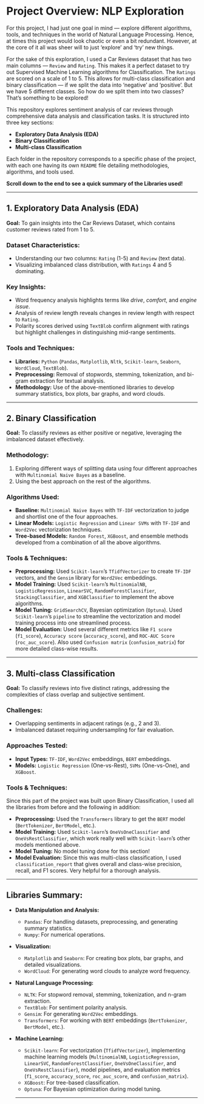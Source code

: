 # Project Overview: NLP Exploration

For this project, I had just one goal in mind — explore different algorithms, tools, and techniques in the world of Natural Language Processing. Hence, at times this project would look chaotic or even a bit redundant. However, at the core of it all was sheer will to just ‘explore’ and ‘try’ new things.

For the sake of this exploration, I used a Car Reviews dataset that has two main columns — `Review` and `Rating`. This makes it a perfect dataset to try out Supervised Machine Learning algorithms for Classification. The `Ratings` are scored on a scale of 1 to 5. This allows for multi-class classification and binary classification — if we split the data into ‘negative’ and ‘positive’. But we have 5 different classes. So how do we split them into two classes? That’s something to be explored!

This repository explores sentiment analysis of car reviews through comprehensive data analysis and classification tasks. It is structured into three key sections:
- **Exploratory Data Analysis (EDA)**
- **Binary Classification**
- **Multi-class Classification**

Each folder in the repository corresponds to a specific phase of the project, with each one having its own `README` file detailing methodologies, algorithms, and tools used.

**Scroll down to the end to see a quick summary of the Libraries used!**

---

## 1. Exploratory Data Analysis (EDA)

**Goal:** To gain insights into the Car Reviews Dataset, which contains customer reviews rated from 1 to 5.

### Dataset Characteristics:
- Understanding our two columns: `Rating` (1-5) and `Review` (text data).
- Visualizing imbalanced class distribution, with `Ratings` 4 and 5 dominating.

### Key Insights:
- Word frequency analysis highlights terms like *drive*, *comfort*, and *engine issue*.
- Analysis of review length reveals changes in review length with respect to `Rating`.
- Polarity scores derived using `TextBlob` confirm alignment with ratings but highlight challenges in distinguishing mid-range sentiments.

### Tools and Techniques:
- **Libraries:** `Python` (`Pandas`, `Matplotlib`, `Nltk`, `Scikit-learn`, `Seaborn`, `WordCloud`, `TextBlob`).
- **Preprocessing:** Removal of stopwords, stemming, tokenization, and bi-gram extraction for textual analysis.
- **Methodology:** Use of the above-mentioned libraries to develop summary statistics, box plots, bar graphs, and word clouds.

---

## 2. Binary Classification

**Goal:** To classify reviews as either positive or negative, leveraging the imbalanced dataset effectively.

### Methodology:
1. Exploring different ways of splitting data using four different approaches with `Multinomial Naive Bayes` as a baseline.
2. Using the best approach on the rest of the algorithms.

### Algorithms Used:
- **Baseline:** `Multinomial Naive Bayes` with `TF-IDF` vectorization to judge and shortlist one of the four approaches.
- **Linear Models:** `Logistic Regression` and `Linear SVMs` with `TF-IDF` and `Word2Vec` vectorization techniques.
- **Tree-based Models:** `Random Forest`, `XGBoost`, and ensemble methods developed from a combination of all the above algorithms.

### Tools & Techniques:
- **Preprocessing:** Used `Scikit-learn`’s `TfidfVectorizer` to create `TF-IDF` vectors, and the `Gensim` library for `Word2Vec` embeddings.
- **Model Training:** Used `Scikit-learn`’s `MultinomialNB`, `LogisticRegression`, `LinearSVC`, `RandomForestClassifier`, `StackingClassifier`, and `XGBClassifier` to implement the above algorithms.
- **Model Tuning:** `GridSearchCV`, Bayesian optimization (`Optuna`). Used `Scikit-learn`’s `pipeline` to streamline the vectorization and model training process into one streamlined process.
- **Model Evaluation:** Used several different metrics like `F1 score` (`f1_score`), `Accuracy score` (`accuracy_score`), and `ROC-AUC Score` (`roc_auc_score`). Also used `Confusion matrix` (`confusion_matrix`) for more detailed class-wise results.

---

## 3. Multi-class Classification

**Goal:** To classify reviews into five distinct ratings, addressing the complexities of class overlap and subjective sentiment.

### Challenges:
- Overlapping sentiments in adjacent ratings (e.g., 2 and 3).
- Imbalanced dataset requiring undersampling for fair evaluation.

### Approaches Tested:
- **Input Types:** `TF-IDF`, `Word2Vec` embeddings, `BERT` embeddings.
- **Models:** `Logistic Regression` (One-vs-Rest), `SVMs` (One-vs-One), and `XGBoost`.

### Tools & Techniques:
Since this part of the project was built upon Binary Classification, I used all the libraries from before and the following in addition:
- **Preprocessing:** Used the `Transformers` library to get the `BERT` model (`BertTokenizer`, `BertModel`, etc.).
- **Model Training:** Used `Scikit-learn`’s `OneVsOneClassifier` and `OneVsRestClassifier`, which work really well with `Scikit-learn`’s other models mentioned above.
- **Model Tuning:** No model tuning done for this section!
- **Model Evaluation:** Since this was multi-class classification, I used `classification_report` that gives overall and class-wise precision, recall, and F1 scores. Very helpful for a thorough analysis.

---

## Libraries Summary:
- **Data Manipulation and Analysis:**
  - `Pandas`: For handling datasets, preprocessing, and generating summary statistics.
  - `Numpy`: For numerical operations.
- **Visualization:**
  - `Matplotlib` and `Seaborn`: For creating box plots, bar graphs, and detailed visualizations.
  - `WordCloud`: For generating word clouds to analyze word frequency.
- **Natural Language Processing:**
  - `NLTK`: For stopword removal, stemming, tokenization, and n-gram extraction.
  - `TextBlob`: For sentiment polarity analysis.
  - `Gensim`: For generating `Word2Vec` embeddings.
  - `Transformers`: For working with `BERT` embeddings (`BertTokenizer`, `BertModel`, etc.).
- **Machine Learning:**
  - `Scikit-learn`: For vectorization (`TfidfVectorizer`), implementing machine learning models (`MultinomialNB`, `LogisticRegression`, `LinearSVC`, `RandomForestClassifier`, `OneVsOneClassifier`, and `OneVsRestClassifier`), model pipelines, and evaluation metrics (`f1_score`, `accuracy_score`, `roc_auc_score`, and `confusion_matrix`).
  - `XGBoost`: For tree-based classification.
  - `Optuna`: For Bayesian optimization during model tuning.
 
  ---
